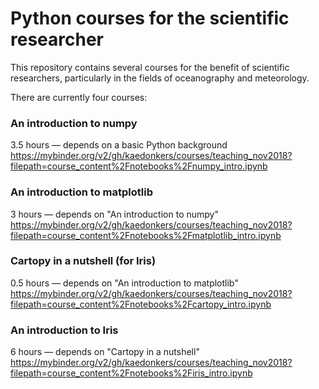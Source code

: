Python courses for the scientific researcher
============================================

This repository contains several courses for the benefit of scientific researchers,
particularly in the fields of oceanography and meteorology.

There are currently four courses:

### An introduction to numpy
3.5 hours &mdash; depends on a basic Python background\
https://mybinder.org/v2/gh/kaedonkers/courses/teaching_nov2018?filepath=course_content%2Fnotebooks%2Fnumpy_intro.ipynb

### An introduction to matplotlib
3 hours &mdash; depends on "An introduction to numpy"\
https://mybinder.org/v2/gh/kaedonkers/courses/teaching_nov2018?filepath=course_content%2Fnotebooks%2Fmatplotlib_intro.ipynb

### Cartopy in a nutshell (for Iris)
0.5 hours &mdash; depends on "An introduction to matplotlib"\
https://mybinder.org/v2/gh/kaedonkers/courses/teaching_nov2018?filepath=course_content%2Fnotebooks%2Fcartopy_intro.ipynb

### An introduction to Iris
6 hours &mdash; depends on "Cartopy in a nutshell"\
https://mybinder.org/v2/gh/kaedonkers/courses/teaching_nov2018?filepath=course_content%2Fnotebooks%2Firis_intro.ipynb

